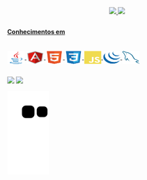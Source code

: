 <div align="center">
  <a href="https://github.com/josevitorps">
  <img height="180em" src="https://github-readme-stats.vercel.app/api?username=josevitorps&show_icons=true&theme=algolia&include_all_commits=true&count_private=true"/>
  <img height="150em" src="https://github-readme-stats.vercel.app/api/top-langs/?username=josevitorps&layout=compact&langs_count=7&theme=algolia "/>

##
</div>

#### Conhecimentos em
<div style="display: inline_block"><br>
  <img align="center" alt="Jose-Java" height="30" width="40" src="https://raw.githubusercontent.com/devicons/devicon/master/icons/java/java-original.svg">
  <img align="center" height="30" width="40" src="https://raw.githubusercontent.com/devicons/devicon/master/icons/angularjs/angularjs-original.svg">
  <img align="center" alt="Jose-HTML" height="30" width="40" src="https://raw.githubusercontent.com/devicons/devicon/master/icons/html5/html5-original.svg">
  <img align="center" alt="Jose-CSS" height="30" width="40" src="https://raw.githubusercontent.com/devicons/devicon/master/icons/css3/css3-original.svg">
  <img align="center" alt="Jose-Js" height="30" width="40" src="https://raw.githubusercontent.com/devicons/devicon/master/icons/javascript/javascript-plain.svg">
  <img align="center" alt="Jose-Ts" height="30" width="40" src="https://raw.githubusercontent.com/devicons/devicon/master/icons/jquery/jquery-plain.svg">
  <img align="center" alt ="Jose-Ts" height="30" width="40" src="https://raw.githubusercontent.com/devicons/devicon/master/icons/mysql/mysql-original.svg">
  
</div>
  
##

<div>
  <a href="https://instagram.com/josevitorps" target="_blank"><img src="https://img.shields.io/badge/-Instagram-%23E4405F?style=for-the-badge&logo=instagram&logoColor=white" target="_blank"></a>
  <a href="https://www.linkedin.com/in/josevitorp" target="_blank"><img src="https://img.shields.io/badge/-LinkedIn-%230077B5?style=for-the-badge&logo=linkedin&logoColor=white" target="_blank"></a> 
 
  ![Snake animation](https://github.com/josevitorps/josevitorps/blob/output/github-contribution-grid-snake.svg)
</div>
